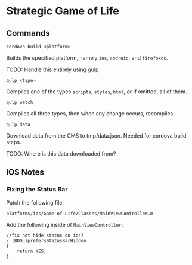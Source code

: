 # Strategic Game of Life

## Commands

    cordova build <platform>

Builds the specified platform, namely `ios`, `android`, and `firefoxos`.

TODO: Handle this entirely using gulp

    gulp <type>

Compiles one of the types `scripts`, `styles`, `html`, or if omitted, all of them.

    gulp watch

Compiles all three types, then when any change occurs, recompiles.

    gulp data

Download data from the CMS to tmp/data.json. Needed for cordova build steps.

TODO: Where is this data downloaded from?

## iOS Notes

### Fixing the Status Bar

Patch the following file:

```
platforms/ios/Game of Life/Classes/MainViewController.m
```

Add the following inside of `MainViewController`:

```objc
//fix not hide status on ios7
- (BOOL)prefersStatusBarHidden
{
    return YES;
}
```
